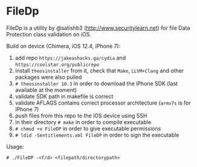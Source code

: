 # FileDp

FileDp is a utility by @satishb3 (http://www.securitylearn.net) for file Data Protection class validation on iOS. 

Build on device (Chimera, iOS 12.4, iPhone 7):
1. add repo `https://jakeashacks.ga/cydia` and `https://coolstar.org/publicrepo`
2. install `theosinstaller` from it, check that `Make`, `LLVM+Clang` and other packages were also pulled
3. `# theosinstaller 10.3` in order to download the iPhone SDK (last available at the moment)
4. validate SDK path in makefile is correct
5. validate AFLAGS contains correct processor architecture (`armv7s` is for iPhone 7)
6. push files from this repo to the iOS device using SSH
7. in their directory `# make` in order to compile executable
8. `# chmod +x FileDP` in order to give executable permissions
9. `# ldid -Sentitlements.xml FileDP` in order to sign the executable

Usage:
```
# ./FileDP -<f/d> <filepath/directorypath>
```

